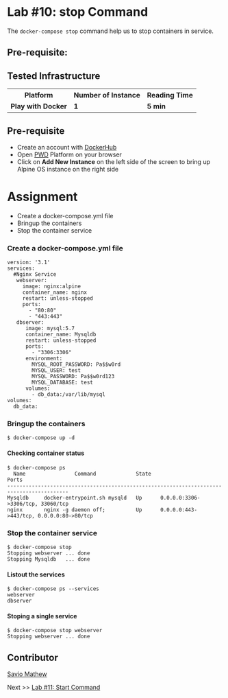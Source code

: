 # Lab #10: stop Command
The `docker-compose stop` command help us to stop containers in service.

## Pre-requisite:

## Tested Infrastructure

<table class="tg">
  <tr>
    <th class="tg-yw4l"><b>Platform</b></th>
    <th class="tg-yw4l"><b>Number of Instance</b></th>
    <th class="tg-yw4l"><b>Reading Time</b></th>
    
  </tr>
  <tr>
    <td class="tg-yw4l"><b> Play with Docker</b></td>
    <td class="tg-yw4l"><b>1</b></td>
    <td class="tg-yw4l"><b>5 min</b></td>
    
  </tr>
  
</table>

## Pre-requisite

- Create an account with [DockerHub](https://hub.docker.com)
- Open [PWD](https://labs.play-with-docker.com/) Platform on your browser 
- Click on **Add New Instance** on the left side of the screen to bring up Alpine OS instance on the right side

# Assignment
- Create a docker-compose.yml file
- Bringup the containers
- Stop the container service

### Create a docker-compose.yml file
```
version: '3.1'
services:
  #Nginx Service
   webserver:
     image: nginx:alpine
     container_name: nginx
     restart: unless-stopped
     ports:
       - "80:80"
       - "443:443"
   dbserver:
      image: mysql:5.7
      container_name: Mysqldb
      restart: unless-stopped
      ports:
        - "3306:3306"
      environment:
        MYSQL_ROOT_PASSWORD: Pa$$w0rd
        MYSQL_USER: test
        MYSQL_PASSWORD: Pa$$w0rd123
        MYSQL_DATABASE: test 
      volumes:
        - db_data:/var/lib/mysql
volumes:
  db_data:
```

### Bringup the containers
```
$ docker-compose up -d
```

#### Checking container status
```
$ docker-compose ps
  Name                Command             State                    Ports                  
------------------------------------------------------------------------------------------
Mysqldb     docker-entrypoint.sh mysqld   Up      0.0.0.0:3306->3306/tcp, 33060/tcp       
nginx       nginx -g daemon off;          Up      0.0.0.0:443->443/tcp, 0.0.0.0:80->80/tcp
```

### Stop the container service
```
$ docker-compose stop
Stopping webserver ... done
Stopping Mysqldb   ... done
```

#### Listout the services
```
$ docker-compose ps --services
webserver
dbserver
```

#### Stoping a single service
```
$ docker-compose stop webserver
Stopping webserver ... done
```

## Contributor
[Savio Mathew](https://www.linkedin.com/in/saviovettoor)

Next >> [Lab #11: Start Command](http://dockerlabs.nholuongut.com/intermediate/workshop/DockerCompose/start_command.html)
